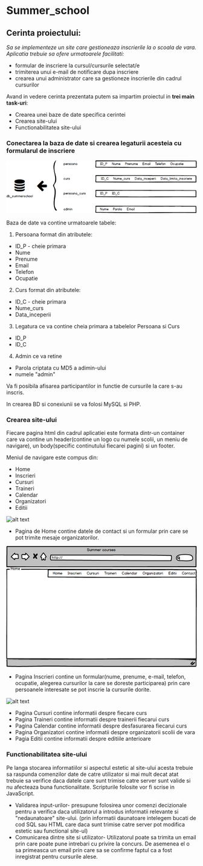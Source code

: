 # Summer_school

## Cerinta proiectului:
*Sa se implementeze un site care gestioneaza inscrierile la o scoala de vara. Aplicatia trebuie sa ofere urmatoarele facilitati:*
* formular de inscriere la cursul/cursurile selectat/e
* trimiterea unui e-mail de notificare dupa inscriere
* crearea unui administrator care sa gestioneze inscrierile din cadrul cursurilor

Avand in vedere cerinta prezentata putem sa impartim proiectul in **trei main task-uri**:
* Crearea unei baze de date specifica cerintei
* Crearea site-ului 
* Functionabilitatea site-ului


### Conectarea la baza de date si crearea legaturii acesteia cu formularul de inscriere 
![alt text](https://github.com/GeorgianaCamelia/Summer_school/blob/master/images/schita_bd.png?raw=true "Schita bazei de date")

Baza de date va contine urmatoarele tabele:
1. Persoana format din atributele: 
* ID_P - cheie primara
* Nume
* Prenume
* Email
* Telefon
* Ocupatie
2. Curs format din atributele:
* ID_C - cheie primara
* Nume_curs
* Data_inceperii
3. Legatura ce va contine cheia primara a tabelelor Persoana si Curs
* ID_P
* ID_C
4. Admin ce va retine 
* Parola criptata cu MD5 a adimin-ului
* numele "admin"

Va fi posibila afisarea participantilor in functie de cursurile la care s-au inscris.

In crearea BD si conexiunii se va folosi MySQL si PHP. 



### Crearea site-ului
Fiecare pagina html din cadrul aplicatiei este formata dintr-un container care va contine un header(contine un logo cu numele scolii, un meniu de navigare), un body(specific continutului fiecarei pagini) si un footer.

Meniul de navigare este compus din: 
* Home
* Inscrieri
* Cursuri
* Traineri
* Calendar
* Organizatori
* Editii

![alt text](https://github.com/GeorgianaCamelia/Summer-courses/blob/master/images/meniu.jpg?raw=true "Meniu")

* Pagina de Home contine datele de contact si un formular prin care se pot trimite mesaje organizatorilor.

![alt text](https://github.com/GeorgianaCamelia/Summer_school/blob/master/images/Home.png?raw=true "Home Page")

* Pagina Inscrieri contine un formular(nume, prenume, e-mail, telefon, ocupatie, alegerea cursurilor la care se doreste participarea) prin care persoanele interesate se pot inscrie la cursurile dorite.

![alt text](https://github.com/GeorgianaCamelia/Summer-courses/blob/master/images/Formular.png?raw=true "Formular")

* Pagina Cursuri contine informatii despre fiecare curs 
* Pagina Traineri contine informatii despre trainerii fiecarui curs
* Pagina Calendar contine informatii despre desfasurarea fiecarui curs
* Pagina Organizatori contine informatii despre organizatorii scolii de vara 
* Pagia Editii contine informatii despre editiile anterioare

 ### Functionabilitatea site-ului
Pe langa stocarea informatiilor si aspectul estetic al site-ului acesta trebuie sa raspunda comenzilor date de catre utilizator si mai mult decat atat trebuie sa verifice daca datele care sunt trimise catre server sunt valide si nu afecteaza buna functionalitate.
    Scripturile folosite vor fi scrise in JavaScript.
* Validarea input-urilor-
 presupune folosirea unor comenzi decizionale pentru a verifica daca utilizatorul a introdus informatii relevante si "nedaunatoare" site-ului.
 (prin informatii daunatoare intelegem bucati de cod SQL sau HTML care daca sunt trimise catre server pot modifica estetic sau functional site-ul)
* Comunicarea dintre site si utilizator-
Utilizatorul poate sa trimita un email prin care poate pune intrebari cu privire la concurs. De asemenea el o sa primeasca un email prin care sa se confirme faptul ca a fost inregistrat pentru cursurile alese.
